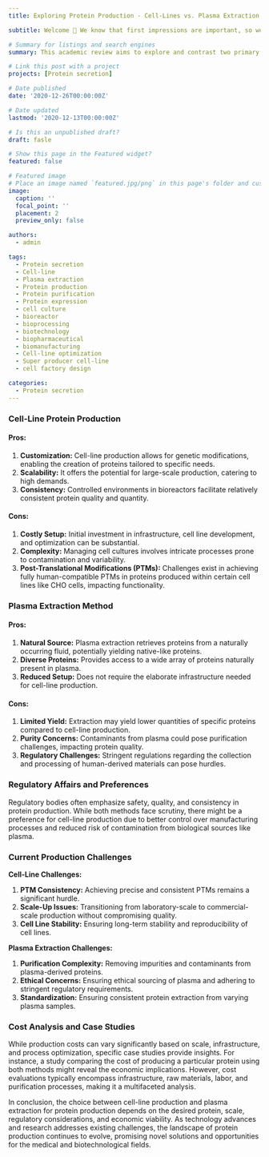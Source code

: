 ```yaml
---
title: Exploring Protein Production - Cell-Lines vs. Plasma Extraction Methods

subtitle: Welcome 👋 We know that first impressions are important, so we've populated your new site with some initial content to help you get familiar with everything in no time.

# Summary for listings and search engines
summary: This academic review aims to explore and contrast two primary methods employed in the procurement of proteins for therapeutic and research applications. Cell-line protein production and extraction from plasma. The comparison involves an in-depth examination of the advantages, limitations, regulatory nuances, production challenges, and economic implications associated with each method. By dissecting these intricacies, this study seeks to provide a comprehensive understanding of the complexities and implications underlying protein production methodologies.

# Link this post with a project
projects: [Protein secretion]

# Date published
date: '2020-12-26T00:00:00Z'

# Date updated
lastmod: '2020-12-13T00:00:00Z'

# Is this an unpublished draft?
draft: fasle

# Show this page in the Featured widget?
featured: false

# Featured image
# Place an image named `featured.jpg/png` in this page's folder and customize its options here.
image:
  caption: ''
  focal_point: ''
  placement: 2
  preview_only: false

authors:
  - admin

tags:
  - Protein secretion
  - Cell-line
  - Plasma extraction
  - Protein production
  - Protein purification
  - Protein expression
  - cell culture
  - bioreactor
  - bioprocessing
  - biotechnology
  - biopharmaceutical
  - biomanufacturing
  - Cell-line optimization
  - Super producer cell-line
  - cell factory design

categories:
  - Protein secretion
---
```


### Cell-Line Protein Production

#### Pros:
1. **Customization:** Cell-line production allows for genetic modifications, enabling the creation of proteins tailored to specific needs.
2. **Scalability:** It offers the potential for large-scale production, catering to high demands.
3. **Consistency:** Controlled environments in bioreactors facilitate relatively consistent protein quality and quantity.
   
#### Cons:
1. **Costly Setup:** Initial investment in infrastructure, cell line development, and optimization can be substantial.
2. **Complexity:** Managing cell cultures involves intricate processes prone to contamination and variability.
3. **Post-Translational Modifications (PTMs):** Challenges exist in achieving fully human-compatible PTMs in proteins produced within certain cell lines like CHO cells, impacting functionality.

### Plasma Extraction Method

#### Pros:
1. **Natural Source:** Plasma extraction retrieves proteins from a naturally occurring fluid, potentially yielding native-like proteins.
2. **Diverse Proteins:** Provides access to a wide array of proteins naturally present in plasma.
3. **Reduced Setup:** Does not require the elaborate infrastructure needed for cell-line production.

#### Cons:
1. **Limited Yield:** Extraction may yield lower quantities of specific proteins compared to cell-line production.
2. **Purity Concerns:** Contaminants from plasma could pose purification challenges, impacting protein quality.
3. **Regulatory Challenges:** Stringent regulations regarding the collection and processing of human-derived materials can pose hurdles.

### Regulatory Affairs and Preferences

Regulatory bodies often emphasize safety, quality, and consistency in protein production. While both methods face scrutiny, there might be a preference for cell-line production due to better control over manufacturing processes and reduced risk of contamination from biological sources like plasma.

### Current Production Challenges

**Cell-Line Challenges:**
1. **PTM Consistency:** Achieving precise and consistent PTMs remains a significant hurdle.
2. **Scale-Up Issues:** Transitioning from laboratory-scale to commercial-scale production without compromising quality.
3. **Cell Line Stability:** Ensuring long-term stability and reproducibility of cell lines.

**Plasma Extraction Challenges:**
1. **Purification Complexity:** Removing impurities and contaminants from plasma-derived proteins.
2. **Ethical Concerns:** Ensuring ethical sourcing of plasma and adhering to stringent regulatory requirements.
3. **Standardization:** Ensuring consistent protein extraction from varying plasma samples.

### Cost Analysis and Case Studies

While production costs can vary significantly based on scale, infrastructure, and process optimization, specific case studies provide insights. For instance, a study comparing the cost of producing a particular protein using both methods might reveal the economic implications. However, cost evaluations typically encompass infrastructure, raw materials, labor, and purification processes, making it a multifaceted analysis.

In conclusion, the choice between cell-line production and plasma extraction for protein production depends on the desired protein, scale, regulatory considerations, and economic viability. As technology advances and research addresses existing challenges, the landscape of protein production continues to evolve, promising novel solutions and opportunities for the medical and biotechnological fields.

